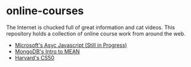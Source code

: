 # online-courses
The Internet is chucked full of great information and cat videos. This repository holds a collection of online course work from around the web.

- [Microsoft's Asyc Javascript (Still in Progress)](https://courses.edx.org/courses/course-v1:Microsoft+DEV234x+1T2017/)
- [MongoDB's Intro to MEAN](https://courses.edx.org/courses/course-v1:MongoDBx+M101x+2T2016/info)  
- [Harvard's CS50](https://www.edx.org/course/introduction-computer-science-harvardx-cs50x)
